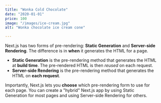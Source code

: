 ```yaml
---
title: "Wonka Cold Chocolate"
date: "2020-01-01"
price: 100
image: "/images/ice-cream.jpg"
alt: "Wonka chocolate ice cream cone"

---
```


Next.js has two forms of pre-rendering: **Static Generation** and **Server-side Rendering**. The difference is in **when** it generates the HTML for a page.

- **Static Generation** is the pre-rendering method that generates the HTML at **build time**. The pre-rendered HTML is then _reused_ on each request.
- **Server-side Rendering** is the pre-rendering method that generates the HTML on **each request**.

Importantly, Next.js lets you **choose** which pre-rendering form to use for each page. You can create a "hybrid" Next.js app by using Static Generation for most pages and using Server-side Rendering for others.
